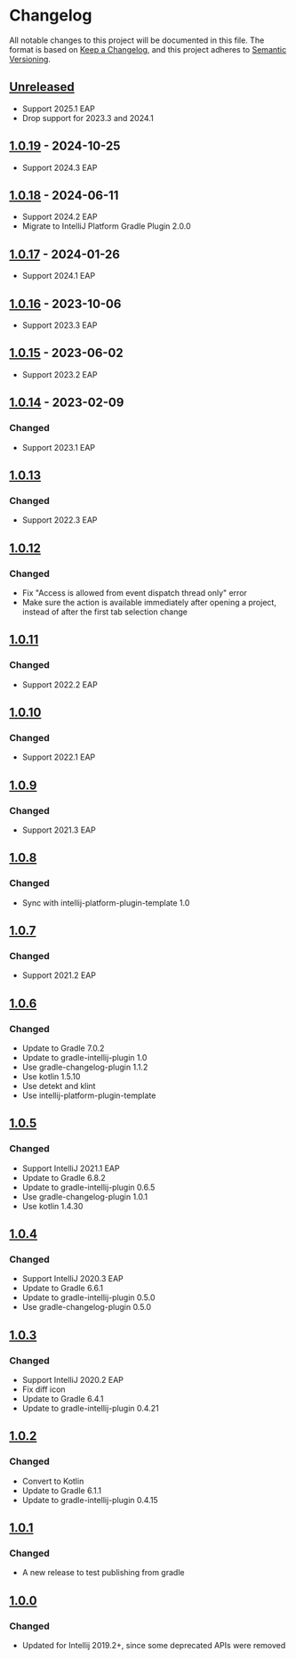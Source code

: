 # Changelog

All notable changes to this project will be documented in this file.
The format is based on [Keep a Changelog](https://keepachangelog.com/en/1.0.0/),
and this project adheres to [Semantic Versioning](https://semver.org/spec/v2.0.0.html).

## [Unreleased]

- Support 2025.1 EAP
- Drop support for 2023.3 and 2024.1

## [1.0.19] - 2024-10-25

- Support 2024.3 EAP

## [1.0.18] - 2024-06-11

- Support 2024.2 EAP
- Migrate to IntelliJ Platform Gradle Plugin 2.0.0

## [1.0.17] - 2024-01-26

- Support 2024.1 EAP

## [1.0.16] - 2023-10-06

- Support 2023.3 EAP

## [1.0.15] - 2023-06-02

- Support 2023.2 EAP

## [1.0.14] - 2023-02-09

### Changed

- Support 2023.1 EAP

## [1.0.13]

### Changed

- Support 2022.3 EAP

## [1.0.12]

### Changed

- Fix "Access is allowed from event dispatch thread only" error
- Make sure the action is available immediately after opening a project, instead of after the first tab selection change

## [1.0.11]

### Changed

- Support 2022.2 EAP

## [1.0.10]

### Changed

- Support 2022.1 EAP

## [1.0.9]

### Changed

- Support 2021.3 EAP

## [1.0.8]

### Changed

- Sync with intellij-platform-plugin-template 1.0

## [1.0.7]

### Changed

- Support 2021.2 EAP

## [1.0.6]

### Changed

- Update to Gradle 7.0.2
- Update to gradle-intellij-plugin 1.0
- Use gradle-changelog-plugin 1.1.2
- Use kotlin 1.5.10
- Use detekt and klint
- Use intellij-platform-plugin-template

## [1.0.5]

### Changed

- Support IntelliJ 2021.1 EAP
- Update to Gradle 6.8.2
- Update to gradle-intellij-plugin 0.6.5
- Use gradle-changelog-plugin 1.0.1
- Use kotlin 1.4.30

## [1.0.4]

### Changed

- Support IntelliJ 2020.3 EAP
- Update to Gradle 6.6.1
- Update to gradle-intellij-plugin 0.5.0
- Use gradle-changelog-plugin  0.5.0

## [1.0.3]

### Changed

- Support IntelliJ 2020.2 EAP
- Fix diff icon
- Update to Gradle 6.4.1
- Update to gradle-intellij-plugin 0.4.21

## [1.0.2]

### Changed

- Convert to Kotlin
- Update to Gradle 6.1.1
- Update to gradle-intellij-plugin 0.4.15

## [1.0.1]

### Changed

- A new release to test publishing from gradle

## [1.0.0]

### Changed

- Updated for Intellij 2019.2+, since some deprecated APIs were removed

[Unreleased]: https://github.com/jbeckers/CompareTabWithEditor2/compare/v1.0.19...HEAD
[1.0.19]: https://github.com/jbeckers/CompareTabWithEditor2/compare/v1.0.18...v1.0.19
[1.0.18]: https://github.com/jbeckers/CompareTabWithEditor2/compare/v1.0.17...v1.0.18
[1.0.17]: https://github.com/jbeckers/CompareTabWithEditor2/compare/v1.0.16...v1.0.17
[1.0.16]: https://github.com/jbeckers/CompareTabWithEditor2/compare/v1.0.15...v1.0.16
[1.0.15]: https://github.com/jbeckers/CompareTabWithEditor2/compare/v1.0.14...v1.0.15
[1.0.14]: https://github.com/jbeckers/CompareTabWithEditor2/compare/v1.0.13...v1.0.14
[1.0.13]: https://github.com/jbeckers/CompareTabWithEditor2/compare/v1.0.12...v1.0.13
[1.0.12]: https://github.com/jbeckers/CompareTabWithEditor2/compare/v1.0.11...v1.0.12
[1.0.11]: https://github.com/jbeckers/CompareTabWithEditor2/compare/v1.0.10...v1.0.11
[1.0.10]: https://github.com/jbeckers/CompareTabWithEditor2/compare/v1.0.9...v1.0.10
[1.0.9]: https://github.com/jbeckers/CompareTabWithEditor2/compare/v1.0.8...v1.0.9
[1.0.8]: https://github.com/jbeckers/CompareTabWithEditor2/compare/v1.0.7...v1.0.8
[1.0.7]: https://github.com/jbeckers/CompareTabWithEditor2/compare/v1.0.6...v1.0.7
[1.0.6]: https://github.com/jbeckers/CompareTabWithEditor2/compare/v1.0.5...v1.0.6
[1.0.5]: https://github.com/jbeckers/CompareTabWithEditor2/compare/v1.0.4...v1.0.5
[1.0.4]: https://github.com/jbeckers/CompareTabWithEditor2/compare/v1.0.3...v1.0.4
[1.0.3]: https://github.com/jbeckers/CompareTabWithEditor2/compare/v1.0.2...v1.0.3
[1.0.2]: https://github.com/jbeckers/CompareTabWithEditor2/compare/v1.0.1...v1.0.2
[1.0.1]: https://github.com/jbeckers/CompareTabWithEditor2/compare/v1.0.0...v1.0.1
[1.0.0]: https://github.com/jbeckers/CompareTabWithEditor2/commits/v1.0.0
